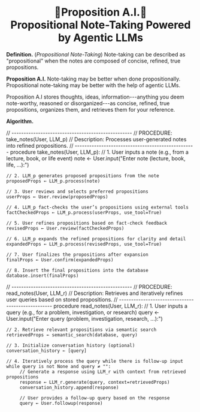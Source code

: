 <h1 align="center">📝Proposition A.I.📝<br>Propositional Note-Taking Powered by Agentic LLMs</h1>

**Definition.** (*Propositional Note-Taking*) Note-taking can be described as "propositional" when the notes are composed of concise, refined, true propositions.

**Proposition A.I.** Note-taking may be better when done propositionally. Propositional note-taking may be better with the help of agentic LLMs.

Proposition A.I stores thoughts, ideas, information---anything you deem note-worthy, reasoned or disorganized---as concise, refined, true propositions, organizes them, and retrieves them for your reference.

**Algorithm.**

// --------------------------------------------------
// PROCEDURE: take_notes(User, LLM_p)
// Description: Processes user-generated notes into refined propositions.
// --------------------------------------------------
procedure take_notes(User, LLM_p):
    // 1. User inputs a note (e.g., from a lecture, book, or life event)
    note ← User.input("Enter note (lecture, book, life, ...):")
    
    // 2. LLM_p generates proposed propositions from the note
    proposedProps ← LLM_p.process(note)
    
    // 3. User reviews and selects preferred propositions
    userProps ← User.review(proposedProps)
    
    // 4. LLM_p fact-checks the user’s propositions using external tools
    factCheckedProps ← LLM_p.process(userProps, use_tool=True)
    
    // 5. User refines propositions based on fact-check feedback
    revisedProps ← User.review(factCheckedProps)
    
    // 6. LLM_p expands the refined propositions for clarity and detail
    expandedProps ← LLM_p.process(revisedProps, use_tool=True)
    
    // 7. User finalizes the propositions after expansion
    finalProps ← User.confirm(expandedProps)
    
    // 8. Insert the final propositions into the database
    database.insert(finalProps)


// --------------------------------------------------
// PROCEDURE: read_notes(User, LLM_r)
// Description: Retrieves and iteratively refines user queries based on stored propositions.
// --------------------------------------------------
procedure read_notes(User, LLM_r):
    // 1. User inputs a query (e.g., for a problem, investigation, or research)
    query ← User.input("Enter query (problem, investigation, research, ...):")
    
    // 2. Retrieve relevant propositions via semantic search
    retrievedProps ← semantic_search(database, query)
    
    // 3. Initialize conversation history (optional)
    conversation_history ← [query]
    
    // 4. Iteratively process the query while there is follow-up input
    while query is not None and query ≠ "":
         // Generate a response using LLM_r with context from retrieved propositions
         response ← LLM_r.generate(query, context=retrievedProps)
         conversation_history.append(response)
         
         // User provides a follow-up query based on the response
         query ← User.followup(response)